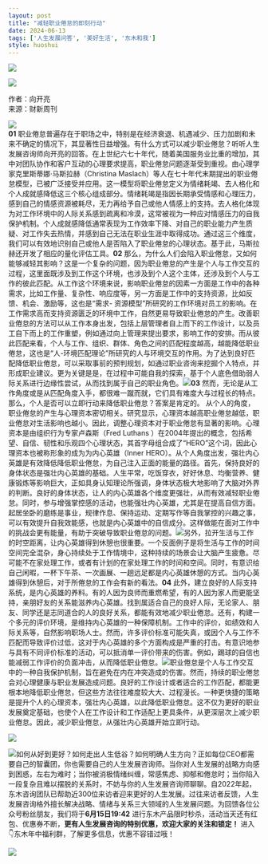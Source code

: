 ```yaml
---
layout: post
title: "减轻职业倦怠的即刻行动"
date: 2024-06-13
tags: ['人生发展问答', '美好生活', '东木和我']
style: huoshui
---
```


![](/assets/post_images/2024-06-13-17319183781250.5765473686717646.jpeg)



![](/assets/post_images/2024-06-13-17319183779670.6040644462045328.png)

作者：向开亮  
来源：财新周刊

  

[![](/assets/post_images/2024-06-13-17319183783630.8431963557977287.png)](https://mp.weixin.qq.com/s?__biz=MzkyNTY0NTMzNQ==&mid=2247488788&idx=2&sn=08e8feca3158e3352bce53d228e83535&scene=21#wechat_redirect)  
**01**
职业倦怠普遍存在于职场之中，特别是在经济衰退、机遇减少、压力加剧和未来不确定的情况下，其显著性日益增强。有什么方式可以减少职业倦怠？听听人生发展咨询师向开亮的回答。在上世纪六七十年代，随着美国服务业比重的增加，其中对团队协作和客户互动的心理要求提高，职业倦怠问题逐渐受到重视。由心理学家克里斯蒂娜·马斯拉赫（Christina
Maslach）等人在七十年代末期提出的职业倦怠模型，已被广泛接受并应用。这一模型将职业倦怠定义为情绪耗竭、去人格化和个人成就感降低这三个核心组成部分。情绪耗竭是指因长期承受情感和心理压力，感到自己的情感资源被耗尽，无力再给予自己或他人情感上的支持。去人格化体现为对工作环境中的人际关系感到疏离和冷漠，这常被视为一种应对情感压力的自我保护机制。个人成就感降低通常表现为工作效率下降、对自己的职业能力产生质疑、对工作失去热情，并感到自己无法在职业生涯中取得成功。通过这三个维度，我们可以有效地识别自己或他人是否陷入了职业倦怠的心理状态。基于此，马斯拉赫还开发了相应的量化评估工具。**02**
那么，为什么人们会陷入职业倦怠，又如何能够减轻其影响？这是一个复杂的问题，因为职业倦怠的产生是个人与工作交互的过程，这里面既涉及到工作这个环境，也涉及到个人这个主体，还涉及到个人与工作的彼此匹配。从工作这个环境来说，影响职业倦怠的因素一方面是工作中的各种需求，比如工作量、复杂性、响应度等，另一方面是工作中的支持资源，比如反馈、机会、激励等，这也是“需求-
资源模型”所研究的工作环境对员工的影响。在工作需求高而支持资源匮乏的环境中工作，自然更易导致职业倦怠的产生。改善职业倦怠的方法可以从工作本身出发，包括上层管理者自上而下的工作设计，以及员工自下而上的工作重塑，例如通过向上管理来提出要求，影响工作的安排。而从彼此匹配来看，个人与工作、组织、群体、角色之间的匹配程度越高，越能降低职业倦怠，这也是“人-环境匹配理论”所研究的人与环境交互的作用。为了达到良好匹配降低职业倦怠，可以采取事前的预判规划，如通过职业咨询来挖掘个人特点，并形成职业建议。更为关键是是，在过程中可能自我的探索，基于个人底色借助弱人际关系进行边缘性尝试，从而找到属于自己的职业角色。![](/assets/post_images/2024-06-13-17319183785370.9873943983952345.png)**03**
然而，无论是从工作角度或是从匹配角度入手，都很难一蹴而就，它们具有难度大与过程长的特点。那么，个人是否可以立即行动来降低职业倦怠？答案是肯定的。
从个人的角度，职业倦怠的产生与心理资本密切相关。研究显示，心理资本越高职业倦怠越低，职业倦怠对生活影响也越小。因此，调整心理资本对于职业倦怠有显著的影响。心理资本是由组织行为专家卢森斯（Fred
Luthans
）在2004年提出的概念，包括希望、自信、韧性和乐观四个心理状态，其首字母组合成了“HERO”这个词，因此心理资本也被称形象的成为为内心英雄（Inner
HERO）。从个人角度出发，强壮内心英雄是有效降低降低职业倦怠，为自己注入正面的能量的路径。首先，保持良好的身体状态是强壮内心英雄的基础。人生平常，吃饭穿衣，好好休息、均衡营养、健康锻炼等影响巨大，正如具身认知理论所强调，身体状态极大地影响了大脑对外界的判断。良好的身体状态，让人的内心英雄各个维度更强壮，从而有效减轻职业倦怠。同时，参与增强掌控感的活动，也能强壮内心英雄，尤其是在提高自信方面。起居坐卧的磨练是事业，规律作息、保持运动、定期写作等自我掌控的兴趣之事，可以有效提升自我效能感，也就是内心英雄中的自信成分。这样做能在面对工作中的挑战会更有能量，有助于突破导致职业倦怠的问题。![](/assets/post_images/2024-06-13-17319183780760.5239751632570238.jpeg)另外，拉开生活与工作的时空距离，让内心英雄得到休憩也很重要。一个反面例子是将生活与工作的时间空间完全混杂，身心持续处于工作情境中，这种持续的场景会让大脑产生疲惫。尽可能不在家处理工作，或者有计划的在家处理工作的时间和空间。同时，有意识给自己闲暇，一杯下午茶、一次画展、一趟远足都是内心英雄休憩的方式。当内心英雄得到休憩后，对于所倦怠的工作会有新的看法。**04**
此外，建立良好的人际支持系统，是内心英雄的养料。有的人因为良师而重燃希望，有的人因为家人而更能坚持，亲朋好友的关系能滋养内心英雄。找到属适合自己的良好人际，无论家人、朋友、同学还是志同道合的人的良好关系，都能有效地减少职业倦怠。还有，构建一个多元的评价环境，是维持内心英雄的一种保障机制。工作中的评价，如绩效和人际关系等，自然影响职场人士。然而，许多评价标准可能失真，或因个人与工作不匹配而导致评价过低，这对于内心英雄的多个方面构成是严重的打击。有意识地参与具有不同评价标准的活动，可以抵消单一评价带来的伤害。例如，踢球的自信也能减弱工作评价的负面冲击，从而降低职业倦怠。![](/assets/post_images/2024-06-13-17319183785050.6550344852877803.jpeg)职业倦怠是个人与工作交互中的一种自我保护机制，旨在避免在内在冲突造成的伤害。然而，持续的职业倦怠会对心理健康与职业发展造成问题。良好的工作设计或者适合的工作匹配，都能更根本地降低职业倦怠，但这些方法往往难度较大大、过程漫长。一种更快捷的策略是提升个人的心理资本，强壮内心英雄，以此降低职业倦怠。这不仅为更好的职业发展奠定基础，也使个人在工作设计和工作适配上更具条件，从更深层次上减少职业倦怠。因此，减少职业倦怠，从强壮内心英雄开始立即行动。

![](/assets/post_images/2024-06-13-17319183779670.6970782277147443.png)

![](/assets/post_images/2024-06-13-17319183780120.4455675309307219.webp)如何从好到更好？如何走出人生低谷？如何明确人生方向？正如每位CEO都需要自己的智囊团，你也需要自己的人生发展咨询师。当你对人生发展的战略方向感到困惑，左右为难时；当你被消极情绪纠缠，常感焦虑、抑郁和倦怠时；当你陷入一段复杂且难以摆脱的关系时，不妨与你的人生发展咨询师聊聊。自2022年起，东木咨询团队已帮助近300位来访者迎来更好的人生发展。过往来访者反馈，人生发展咨询格外擅长解决战略、情绪与关系三大领域的人生发展问题。为回馈各位公众号粉丝朋友，我们将于**6月15日19:42**
进行东木产品限时秒杀，活动当天还有红包、优惠券不断，**更有人生发展咨询的特别优惠，欢迎大家的关注和锁定！**
进入👇东木年中福利群，了解更多信息，优惠不容错过哦！

![](/assets/post_images/2024-06-13-17319183781920.9624619352840325.webp)
